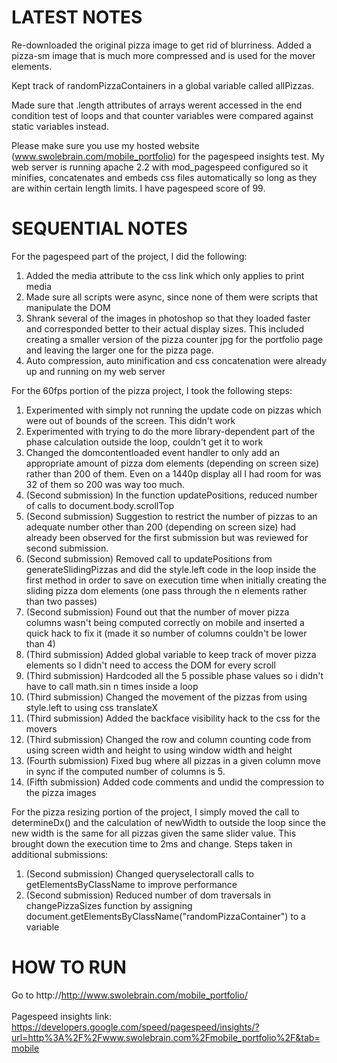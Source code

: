 LATEST NOTES
===========================================================
Re-downloaded the original pizza image to get rid of blurriness. Added a pizza-sm image that is much more compressed and is used for the mover elements.

Kept track of randomPizzaContainers in a global variable called allPizzas.

Made sure that .length attributes of arrays werent accessed in the end condition test of loops and that counter variables were compared against static variables instead.

Please make sure you use my hosted website (www.swolebrain.com/mobile_portfolio) for the pagespeed insights test. My web server is running apache 2.2 with mod_pagespeed configured so it minifies, concatenates and embeds css files automatically so long as they are within certain length limits. I have pagespeed score of 99.

SEQUENTIAL NOTES
===========================================================
For the pagespeed part of the project, I did the following:

1) Added the media attribute to the css link which only applies to print media
2) Made sure all scripts were async, since none of them were scripts that manipulate the DOM
3) Shrank several of the images in photoshop so that they loaded faster and corresponded 
	better to their actual display sizes. This included creating a smaller version of the pizza 
	counter jpg for the portfolio page and leaving the larger one for the pizza page.
4) Auto compression, auto minification and css concatenation were already up and running on my web server

For the 60fps portion of the pizza project, I took the following steps:
1) Experimented with simply not running the update code on pizzas which were out of bounds of the screen. This didn't work <br>
2) Experimented with trying to do the more library-dependent part of the phase calculation outside the loop, couldn't get it to work <br>
3) Changed the domcontentloaded event handler to only add an appropriate amount of pizza dom elements (depending on
	screen size) rather than 200 of them. Even on a 1440p display all I had room for was 32 of them so 200 was way too much. <br>
4) (Second submission) In the function updatePositions, reduced number of calls to document.body.scrollTop <br>
5) (Second submission) Suggestion to restrict the number of pizzas to an adequate number other than 200 (depending on screen size)
	had already been observed for the first submission but was reviewed for second submission.  <br>
6) (Second submission) Removed call to updatePositions from generateSlidingPizzas and did the style.left code in the loop inside
	the first method in order to save on execution time when initially creating the sliding pizza dom elements (one pass through
	the n elements rather than two passes) <br>
7) (Second submission) Found out that the number of mover pizza columns wasn't being computed correctly on mobile and inserted a 
	quick hack to fix it (made it so number of columns couldn't be lower than 4) <br>
8) (Third submission) Added global variable to keep track of mover pizza elements so I didn't need to access the DOM for every scroll <br>
9) (Third submission) Hardcoded all the 5 possible phase values so i didn't have to call math.sin n times inside a loop <br>
10) (Third submission) Changed the movement of the pizzas from using style.left to using css translateX <br>
11) (Third submission) Added the backface visibility hack to the css for the movers <br>
12) (Third submission) Changed the row and column counting code from using screen width and height to using window width and height <br>
13) (Fourth submission) Fixed bug where all pizzas in a given column move in sync if the computed number of columns is 5.<br>
14) (Fifth submission) Added code comments and undid the compression to the pizza images

	
For the pizza resizing portion of the project, I simply moved the call to determineDx() and the calculation of newWidth to
outside the loop since the new width is the same for all pizzas given the same slider value. This brought down the execution time
to 2ms and change. Steps taken in additional submissions:
1) (Second submission) Changed queryselectorall calls to getElementsByClassName to improve performance
2) (Second submission) Reduced number of dom traversals in changePizzaSizes function by assigning document.getElementsByClassName("randomPizzaContainer") to a variable


HOW TO RUN
===========================================================
Go to http://http://www.swolebrain.com/mobile_portfolio/
 <br> <br>
Pagespeed insights link: https://developers.google.com/speed/pagespeed/insights/?url=http%3A%2F%2Fwww.swolebrain.com%2Fmobile_portfolio%2F&tab=mobile



